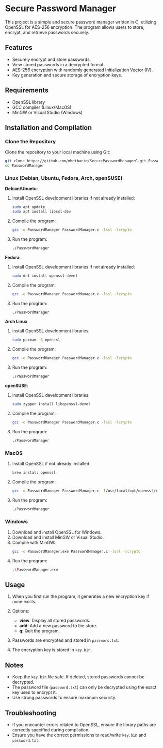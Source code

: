 # Secure Password Manager

This project is a simple and secure password manager written in C, utilizing OpenSSL for AES-256 encryption. The program allows users to store, encrypt, and retrieve passwords securely.

## Features
- Securely encrypt and store passwords.
- View stored passwords in a decrypted format.
- AES-256 encryption with randomly generated Initialization Vector (IV).
- Key generation and secure storage of encryption keys.

## Requirements
- OpenSSL library
- GCC compiler (Linux/MacOS)
- MinGW or Visual Studio (Windows)

## Installation and Compilation

### Clone the Repository
Clone the repository to your local machine using Git:
```bash
git clone https://github.com/mhdthariq/SecurePasswordManagerC.git PasswordManager
cd PasswordManager
```

### Linux (Debian, Ubuntu, Fedora, Arch, openSUSE)

**Debian/Ubuntu**:
1. Install OpenSSL development libraries if not already installed:
   ```bash
   sudo apt update
   sudo apt install libssl-dev
   ```
2. Compile the program:
   ```bash
   gcc -o PasswordManager PasswordManager.c -lssl -lcrypto
   ```
3. Run the program:
   ```bash
   ./PasswordManager
   ```

**Fedora**:
1. Install OpenSSL development libraries if not already installed:
   ```bash
   sudo dnf install openssl-devel
   ```
2. Compile the program:
   ```bash
   gcc -o PasswordManager PasswordManager.c -lssl -lcrypto
   ```
3. Run the program:
   ```bash
   ./PasswordManager
   ```

**Arch Linux**:
1. Install OpenSSL development libraries:
   ```bash
   sudo pacman -S openssl
   ```
2. Compile the program:
   ```bash
   gcc -o PasswordManager PasswordManager.c -lssl -lcrypto
   ```
3. Run the program:
   ```bash
   ./PasswordManager
   ```

**openSUSE**:
1. Install OpenSSL development libraries:
   ```bash
   sudo zypper install libopenssl-devel
   ```
2. Compile the program:
   ```bash
   gcc -o PasswordManager PasswordManager.c -lssl -lcrypto
   ```
3. Run the program:
   ```bash
   ./PasswordManager
   ```

### MacOS
1. Install OpenSSL if not already installed:
   ```bash
   brew install openssl
   ```
2. Compile the program:
   ```bash
   gcc -o PasswordManager PasswordManager.c -I/usr/local/opt/openssl/include -L/usr/local/opt/openssl/lib -lssl -lcrypto
   ```
3. Run the program:
   ```bash
   ./PasswordManager
   ```

### Windows
1. Download and install OpenSSL for Windows.
2. Download and install MinGW or Visual Studio.
3. Compile with MinGW:
   ```bash
   gcc -o PasswordManager.exe PasswordManager.c -lssl -lcrypto
   ```
4. Run the program:
   ```bash
   .\PasswordManager.exe
   ```

## Usage

1. When you first run the program, it generates a new encryption key if none exists.
2. Options:
   - **view**: Display all stored passwords.
   - **add**: Add a new password to the store.
   - **q**: Quit the program.

3. Passwords are encrypted and stored in `password.txt`.
4. The encryption key is stored in `key.bin`.

## Notes
- Keep the `key.bin` file safe. If deleted, stored passwords cannot be decrypted.
- The password file (`password.txt`) can only be decrypted using the exact key used to encrypt it.
- Use strong passwords to ensure maximum security.

## Troubleshooting
- If you encounter errors related to OpenSSL, ensure the library paths are correctly specified during compilation.
- Ensure you have the correct permissions to read/write `key.bin` and `password.txt`.
